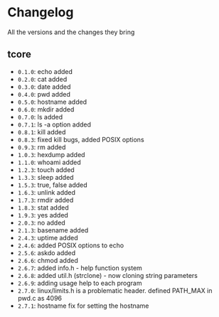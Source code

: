 # Changelog
All the versions and the changes they bring

## tcore
- `0.1.0`: echo added
- `0.2.0`: cat added
- `0.3.0`: date added
- `0.4.0`: pwd added
- `0.5.0`: hostname added
- `0.6.0`: mkdir added
- `0.7.0`: ls added
- `0.7.1`: ls -a option added
- `0.8.1`: kill added
- `0.8.3`: fixed kill bugs, added POSIX options
- `0.9.3`: rm added
- `1.0.3`: hexdump added
- `1.1.0`: whoami added
- `1.2.3`: touch added
- `1.3.3`: sleep added
- `1.5.3`: true, false added
- `1.6.3`: unlink added
- `1.7.3`: rmdir added
- `1.8.3`: stat added
- `1.9.3`: yes added
- `2.0.3`: no added
- `2.1.3`: basename added
- `2.4.3`: uptime added
- `2.4.6`: added POSIX options to echo
- `2.5.6`: askdo added
- `2.6.6`: chmod added
- `2.6.7`: added info.h - help function system
- `2.6.8`: added util.h (strclone) - now cloning string parameters
- `2.6.9`: adding usage help to each program
- `2.7.0`: linux/limits.h is a problematic header. defined PATH_MAX in pwd.c as 4096
- `2.7.1`: hostname fix for setting the hostname
